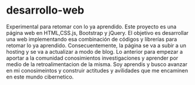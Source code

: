 # desarrollo-web
Experimental para retomar con lo ya aprendido. Este proyecto es una página web en HTML,CSS.js, Bootstrap y jQuery. El objetivo es desarrollar una web implementando esa combinación de códigos y librerías para retomar lo ya aprendido. Consecuentemente, la página se va a subir a un hosting y se va a actualizar a modo de blog.
 Lo anterior para empezar a aportar a la comunidad conosimientos investigaciones y aprender por medio de la retroalimentacion  de la misma.
Soy aprendis y busco avanzar en mi conosimeintos y construir actitudes  y avilidades que me encaminen en este mundo cibernetico.
